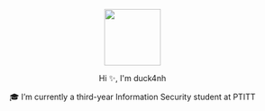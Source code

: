 <p align="center">
  <img src="https://media3.giphy.com/media/v1.Y2lkPTc5MGI3NjExZHQ4OWE1bGtqOWthYjFvbnZ6aWluOGkwZTFuMTI2bTF1NWJmcDZpbCZlcD12MV9pbnRlcm5hbF9naWZfYnlfaWQmY3Q9Zw/l7zabeVIt16efVp6wg/giphy.gif" width="100"/>
</p>
<p align="center">Hi ✨, I'm duck4nh</p>
<p align="center">🎓 I’m currently a third-year Information Security student at PTITT</p>


<!--
**duck4nh/duck4nh** is a ✨ _special_ ✨ repository because its `README.md` (this file) appears on your GitHub profile.

Here are some ideas to get you started:

- 🔭 I’m currently working on ...
- 🌱 I’m currently learning ...
- 👯 I’m looking to collaborate on ...
- 🤔 I’m looking for help with ...
- 💬 Ask me about ...
- 📫 How to reach me: ...
- 😄 Pronouns: ...
- ⚡ Fun fact: ...
-->
